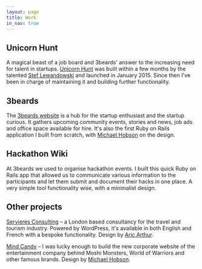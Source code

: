 ```yaml
---
layout: page
title: Work
in_nav: true
---
```


## Unicorn Hunt

A magical beast of a job board and 3beards' answer to the increasing need for talent in startups.
[Unicorn Hunt](https://unicornhunt.io) was built within a few months by the talented [Stef
Lewandowski](https://twitter.com/stef) and launched in January 2015. Since then I've been in charge
of maintaining it and building further functionality.

## 3beards

The [3beards website](http://3-beards.com) is a hub for the startup enthusiast and the startup
curious. It gathers upcoming community events, stories and news, job ads and office space available
for hire. It's also the first Ruby on Rails application I built from scratch, with [Michael
Hobson](https://twitter.com/imhobson) on the design.

## Hackathon Wiki

At 3beards we used to organise hackathon events. I built this quick Ruby on Rails app that allowed
us to communicate various information to the participants and let them submit and document their
hacks in one place. A very simple tool functionality wise, with a minimalist design.

## Other projects

[Servieres Consulting](http://servieres-consulting.com) – a London based consultancy for the travel
and tourism industry. Powered by WordPress, it's available in both English and French with a bespoke
functionality. Design by [Aric Arthur](http://aricarthur.co.uk).

[Mind Candy](http://mindcandy.com) – I was lucky enough to build the new corporate website of the
entertainment company behind Moshi Monsters, World of Warriors and other famous brands. Design by
[Michael Hobson](https://twitter.com/imhobson).
